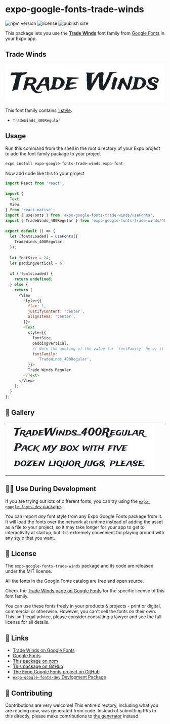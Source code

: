 # expo-google-fonts-trade-winds

![npm version](https://flat.badgen.net/npm/v/expo-google-fonts-trade-winds)
![license](https://flat.badgen.net/github/license/expo/google-fonts)
![publish size](https://flat.badgen.net/packagephobia/install/expo-google-fonts-trade-winds)

This package lets you use the [**Trade Winds**](https://fonts.google.com/specimen/Trade+Winds) font family from [Google Fonts](https://fonts.google.com/) in your Expo app.

## Trade Winds

![Trade Winds](./font-family.png)

This font family contains [1 style](#-gallery).

- `TradeWinds_400Regular`

## Usage

Run this command from the shell in the root directory of your Expo project to add the font family package to your project
```sh
expo install expo-google-fonts-trade-winds expo-font
```

Now add code like this to your project
```js
import React from 'react';

import {
  Text,
  View,
} from 'react-native';
import { useFonts } from 'expo-google-fonts-trade-winds/useFonts';
import { TradeWinds_400Regular } from 'expo-google-fonts-trade-winds/400Regular';

export default () => {
  let [fontsLoaded] = useFonts({
    TradeWinds_400Regular,
  });

  let fontSize = 24;
  let paddingVertical = 6;

  if (!fontsLoaded) {
    return undefined;
  } else {
    return (
      <View
        style={{
          flex: 1,
          justifyContent: 'center',
          alignItems: 'center',
        }}>
        <Text
          style={{
            fontSize,
            paddingVertical,
            // Note the quoting of the value for `fontFamily` here; it expects a string!
            fontFamily:
              'TradeWinds_400Regular',
          }}>
          Trade Winds Regular
        </Text>
      </View>
    );
  }
};

```

## 🔡 Gallery


||||
|-|-|-|
|![TradeWinds_400Regular](.//400Regular/TradeWinds_400Regular.ttf.png)||||


## 👩‍💻 Use During Development

If you are trying out lots of different fonts, you can try using the [`expo-google-fonts-dev` package](https://github.com/freeboub/google-fonts/tree/master/font-packages/dev#readme).

You can import *any* font style from any Expo Google Fonts package from it. It will load the fonts
over the network at runtime instead of adding the asset as a file to your project, so it may take longer
for your app to get to interactivity at startup, but it is extremely convenient
for playing around with any style that you want.

## 📖 License

The `expo-google-fonts-trade-winds` package and its code are released under the MIT license.

All the fonts in the Google Fonts catalog are free and open source.

Check the [Trade Winds page on Google Fonts](https://fonts.google.com/specimen/Trade+Winds) for the specific license of this font family.

You can use these fonts freely in your products & projects - print or digital, commercial or otherwise. However, you can't sell the fonts on their own. This isn't legal advice, please consider consulting a lawyer and see the full license for all details.

## 🔗 Links

- [Trade Winds on Google Fonts](https://fonts.google.com/specimen/Trade+Winds)
- [Google Fonts](https://fonts.google.com/)
- [This package on npm](https://www.npmjs.com/package/expo-google-fonts-trade-winds)
- [This package on GitHub](https://github.com/freeboub/google-fonts/tree/master/font-packages/trade-winds)
- [The Expo Google Fonts project on GitHub](https://github.com/freeboub/google-fonts)
- [`expo-google-fonts-dev` Devlopment Package](https://github.com/freeboub/google-fonts/tree/master/font-packages/dev)

## 🤝 Contributing

Contributions are very welcome! This entire directory, including what you are reading now, was generated from code. Instead of submitting PRs to this directly, please make contributions to [the generator](https://github.com/freeboub/google-fonts/tree/master/packages/generator) instead.
